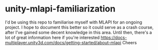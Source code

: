 # unity-mlapi-familiarization
I'd be using this repo to familiarise myself with MLAPI for an ongoing project. 
I hope to document this better so it could serve as a crash course, after I've gained some decent knowledge in this area.
Until then, there's a lot of great information here if you're interested https://docs-multiplayer.unity3d.com/docs/getting-started/about-mlapi
Cheers
